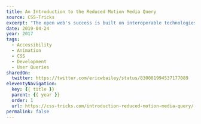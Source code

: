 ```yaml
---
title: An Introduction to the Reduced Motion Media Query
source: CSS-Tricks
excerpt: "The open web's success is built on interoperable technologies. The ability to control animation now exists alongside important features such as zooming summary, installing extensions, enabling high contrast display, loading custom stylesheets, or disabling JavaScript"
date: 2019-04-24
year: 2017
tags:
  - Accessibility
  - Animation
  - CSS
  - Development
  - User Queries
sharedOn:
  twitter: https://twitter.com/ericwbailey/status/830081994537177089
eleventyNavigation:
  key: {{ title }}
  parent: {{ year }}
  order: 1
  url: https://css-tricks.com/introduction-reduced-motion-media-query/
permalink: false
---
```

